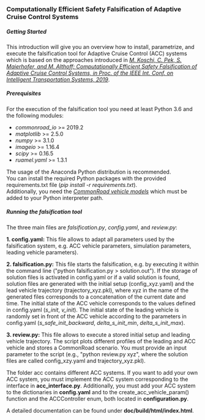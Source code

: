 ### Computationally Efficient Safety Falsification of Adaptive Cruise Control Systems

##### Getting Started
This introduction will give you an overview how to install, parametrize, 
and execute the falsification tool for Adaptive Cruise Control (ACC) systems which is based on the approaches introduced in 
*[M. Koschi, C. Pek, S. Maierhofer, and M. Althoff: Computationally Efficient Safety Falsification of Adaptive Cruise Control Systems, in Proc. of the IEEE Int. Conf. on Intelligent Transportation Systems, 2019](https://mediatum.ub.tum.de/doc/1514806/621691597458.pdf)*.

##### Prerequisites
For the execution of the falsification tool you need at least Python 3.6 
and the following modules:
* _commonroad_io_ >= 2019.2
* _matplotlib_ >= 2.5.0
* _numpy_ >= 3.1.0
* _imageio_ >= 1.16.4
* _scipy_ >= 0.16.5
* _ruamel.yaml_ >= 1.3.1

The usage of the Anaconda Python distribution is recommended.<br/>
You can install the required Python packages with the provided requirements.txt file (_pip install -r requirements.txt_).<br/>
Additionally, you need the *[CommonRoad vehicle models](https://gitlab.lrz.de/tum-cps/commonroad-vehicle-models/tree/master/Python)* which must be added to your Python interpreter path.

##### Running the falsification tool
The three main files are *falsification.py*, *config.yaml*, and *review.py*:

**1. config.yaml:** This file allows to adapt all parameters used by 
the falsification system, e.g. ACC vehicle parameters, simulation parameters, leading vehicle parameters).

**2. falsification.py:** This file starts the falsification, e.g. by executing it within the command line ("python falsification.py > solution.out").
If the storage of solution files is activated in config.yaml or if a valid solution is found, solution files are generated with
the initial setup (config_xyz.yaml) and the lead vehicle trajectory (trajectory_xyz.pkl), where xyz in the name of the 
generated files corresponds to a concatenation of the current date and time. 
The initial state of the ACC vehicle corresponds to the values defined in config.yaml (*s_init*, *v_init*). 
The initial state of the leading vehicle is randomly set in front of the ACC vehicle according to the parameters 
in config.yaml (*s_safe_init_backward*, *delta_s_init_min*, *delta_s_init_max*). 


**3. review.py:** This file allows to execute a stored initial setup and leading vehicle 
trajectory. 
The script plots different profiles of the leading and ACC vehicle and stores a CommonRoad scenario. 
You must provide an input parameter to the script (e.g., "python review.py xyz", 
where the solution files are called config_xzy.yaml and trajectory_xyz.pkl).


The folder acc contains different ACC systems. 
If you want to add your own ACC system, 
you must implement the ACC system corresponding to the interface 
in **acc_interface.py**. Additionally, you must add your ACC system to the dictionaries in **config.yaml** 
and to the create_acc_vehicle_param() function and the ACCController enum, both located in **configuration.py**.

A detailed documentation can be found under **doc/build/html/index.html**.
